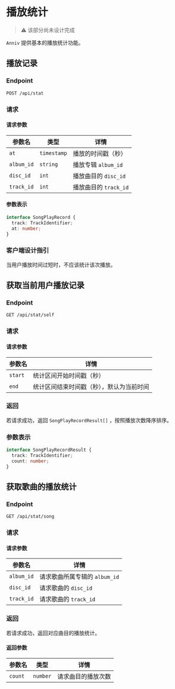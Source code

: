 # 播放统计

> ⚠️ 该部分尚未设计完成

`Anniv` 提供基本的播放统计功能。

## 播放记录

### Endpoint

`POST /api/stat`

### 请求

#### 请求参数

| 参数名     | 类型        | 详情                  |
| ---------- | ----------- | --------------------- |
| `at`       | `timestamp` | 播放的时间戳（秒）    |
| `album_id` | `string`    | 播放专辑 `album_id`   |
| `disc_id`  | `int`       | 播放曲目的 `disc_id`  |
| `track_id` | `int`       | 播放曲目的 `track_id` |

#### 参数表示

```ts
interface SongPlayRecord {
  track: TrackIdentifier;
  at: number;
}
```

### 客户端设计指引

当用户播放时间过短时，不应该统计该次播放。

## 获取当前用户播放记录

### Endpoint

`GET /api/stat/self`

### 请求

#### 请求参数

| 参数名  | 详情                                     |
| ------- | ---------------------------------------- |
| `start` | 统计区间开始时间戳（秒）                 |
| `end`   | 统计区间结束时间戳（秒），默认为当前时间 |

### 返回

若请求成功，返回 `SongPlayRecordResult[]` ，按照播放次数降序排序。

### 参数表示

```typescript
interface SongPlayRecordResult {
  track: TrackIdentifier;
  count: number;
}
```

## 获取歌曲的播放统计

### Endpoint

`GET /api/stat/song`

### 请求

#### 请求参数

| 参数名     | 详情                          |
| ---------- | ----------------------------- |
| `album_id` | 请求歌曲所属专辑的 `album_id` |
| `disc_id`  | 请求歌曲的 `disc_id`          |
| `track_id` | 请求歌曲的 `track_id`         |

### 返回

若请求成功，返回对应曲目的播放统计。

#### 返回参数

| 参数名  | 类型     | 详情               |
| ------- | -------- | ------------------ |
| `count` | `number` | 请求曲目的播放次数 |
